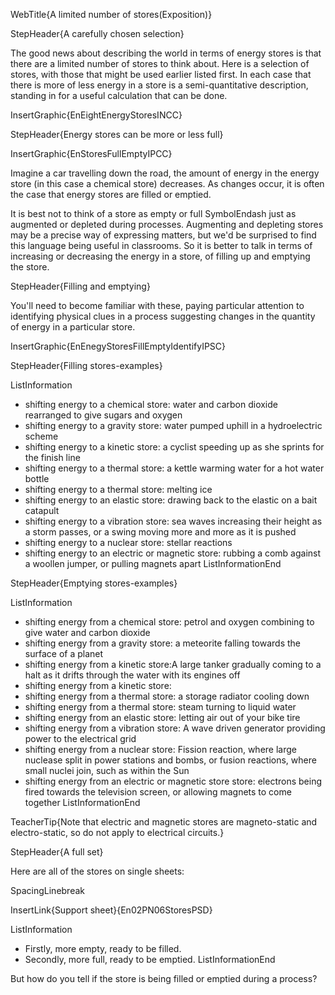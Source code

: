 WebTitle{A limited number of stores(Exposition)}

StepHeader{A carefully chosen selection}

The good news about describing the world in terms of energy stores is that there are a limited number of stores to think about. Here is a selection of stores, with those that might be used earlier listed first. In each case that there is more of less energy in a store is a semi-quantitative description, standing in for a useful calculation that can be done.

InsertGraphic{EnEightEnergyStoresINCC}

StepHeader{Energy stores can be more or less full}

InsertGraphic{EnStoresFullEmptyIPCC}

Imagine a car travelling down the road, the amount of energy in the energy store (in this case a chemical store) decreases. As changes occur, it is often the case that energy stores are filled or emptied.

It is best not to think of a store as empty or full SymbolEndash just as augmented or depleted during processes. Augmenting and depleting stores may be a precise way of expressing matters, but we'd be surprised to find this language being useful in classrooms. So it is better to talk in terms of increasing or decreasing the energy in a store, of filling up and emptying the store.

StepHeader{Filling and emptying}

You'll need to become familiar with these, paying particular attention to identifying physical clues in a process suggesting changes in the quantity of energy in a particular store.

InsertGraphic{EnEnegyStoresFillEmptyIdentifyIPSC}

StepHeader{Filling stores-examples}

ListInformation
- shifting energy to a chemical store: water and carbon dioxide rearranged to give sugars and oxygen
- shifting energy to a gravity store: water pumped uphill in a hydroelectric scheme
- shifting energy to a kinetic store: a cyclist speeding up as she sprints for the finish line
- shifting energy to a thermal store: a kettle warming water for a hot water bottle
- shifting energy to a thermal store: melting ice
- shifting energy to an elastic store: drawing back to the elastic on a bait catapult
- shifting energy to a vibration store: sea waves increasing their height as a storm passes, or a swing moving more and more as it is pushed
- shifting energy to a nuclear store: stellar reactions
- shifting energy to an electric or magnetic store: rubbing a comb against a woollen jumper, or pulling magnets apart
ListInformationEnd


StepHeader{Emptying stores-examples}

ListInformation
- shifting energy from a chemical store: petrol and oxygen combining to give water and carbon dioxide
- shifting energy from a gravity store: a meteorite falling towards the surface of a planet
- shifting energy from a kinetic store:A large tanker gradually coming to a halt as it drifts through the water with its engines off
- shifting energy from a kinetic store:
- shifting energy from a thermal store: a storage radiator cooling down
- shifting energy from a thermal store: steam turning to liquid water
- shifting energy from an elastic store: letting air out of your bike tire
- shifting energy from a vibration store: A wave driven generator providing power to the electrical grid
- shifting energy from a nuclear store: Fission reaction, where large nuclease split in power stations and bombs, or fusion reactions, where small nuclei join, such as within the Sun
- shifting energy from an electric or magnetic store store: electrons being fired towards the television screen, or allowing magnets to come together
ListInformationEnd

TeacherTip{Note that electric and magnetic stores are magneto-static and electro-static, so do not apply to electrical circuits.}

StepHeader{A full set}

Here are all of the stores on single sheets:

SpacingLinebreak

InsertLink{Support sheet}{En02PN06StoresPSD}

ListInformation
- Firstly, more empty, ready to be filled.
- Secondly, more full, ready to be emptied.
ListInformationEnd

But how do you tell if the store is being filled or emptied during a process?
